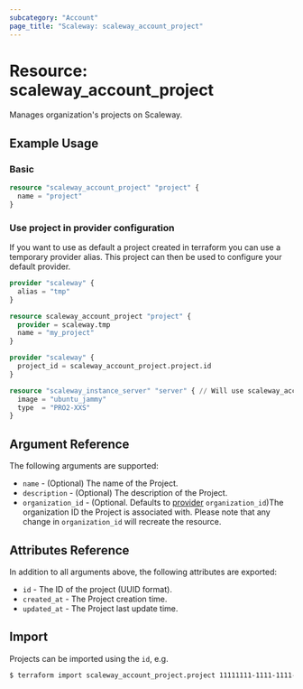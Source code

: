 ```yaml
---
subcategory: "Account"
page_title: "Scaleway: scaleway_account_project"
---
```


# Resource: scaleway_account_project

Manages organization's projects on Scaleway.

## Example Usage

### Basic

```terraform
resource "scaleway_account_project" "project" {
  name = "project"
}
```

### Use project in provider configuration

If you want to use as default a project created in terraform you can use a temporary provider alias.
This project can then be used to configure your default provider.

```terraform
provider "scaleway" {
  alias = "tmp"
}

resource scaleway_account_project "project" {
  provider = scaleway.tmp
  name = "my_project"
}

provider "scaleway" {
  project_id = scaleway_account_project.project.id
}

resource "scaleway_instance_server" "server" { // Will use scaleway_account_project.project
  image = "ubuntu_jammy"
  type  = "PRO2-XXS"
}
```

## Argument Reference

The following arguments are supported:

- `name` - (Optional) The name of the Project.
- `description` - (Optional) The description of the Project.
- `organization_id` - (Optional. Defaults to [provider](../index.md#organization_id) `organization_id`)The organization ID the Project is associated with. Please note that any change in `organization_id` will recreate the resource.

## Attributes Reference

In addition to all arguments above, the following attributes are exported:

- `id` - The ID of the project (UUID format).
- `created_at` - The Project creation time.
- `updated_at` - The Project last update time.

## Import

Projects can be imported using the `id`, e.g.

```bash
$ terraform import scaleway_account_project.project 11111111-1111-1111-1111-111111111111
```
